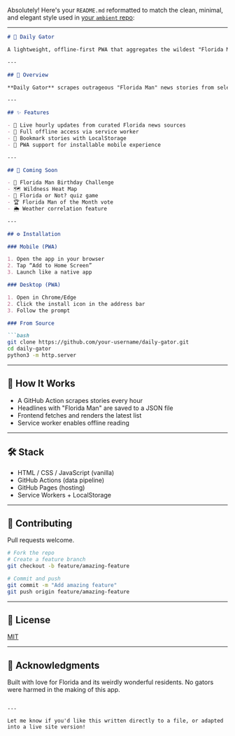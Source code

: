 Absolutely! Here's your `README.md` reformatted to match the clean, minimal, and elegant style used in [your `ambient` repo](https://github.com/notadonis/ambient):

---

````md
# 🐊 Daily Gator

A lightweight, offline-first PWA that aggregates the wildest "Florida Man" headlines from around the web.

---

## 🌴 Overview

**Daily Gator** scrapes outrageous "Florida Man" news stories from selected sites and presents them in a clean, mobile-friendly interface. Built with zero frameworks and hosted entirely on GitHub Pages.

---

## ✨ Features

- 📡 Live hourly updates from curated Florida news sources  
- 📴 Full offline access via service worker  
- 🔖 Bookmark stories with LocalStorage  
- 📱 PWA support for installable mobile experience

---

## 🧪 Coming Soon

- 🎂 Florida Man Birthday Challenge  
- 🗺️ Wildness Heat Map  
- 🤔 Florida or Not? quiz game  
- 🏆 Florida Man of the Month vote  
- 🌦️ Weather correlation feature

---

## ⚙️ Installation

### Mobile (PWA)

1. Open the app in your browser  
2. Tap “Add to Home Screen”  
3. Launch like a native app  

### Desktop (PWA)

1. Open in Chrome/Edge  
2. Click the install icon in the address bar  
3. Follow the prompt  

### From Source

```bash
git clone https://github.com/your-username/daily-gator.git
cd daily-gator
python3 -m http.server
````

---

## 🧠 How It Works

* A GitHub Action scrapes stories every hour
* Headlines with "Florida Man" are saved to a JSON file
* Frontend fetches and renders the latest list
* Service worker enables offline reading

---

## 🛠️ Stack

* HTML / CSS / JavaScript (vanilla)
* GitHub Actions (data pipeline)
* GitHub Pages (hosting)
* Service Workers + LocalStorage

---

## 🤝 Contributing

Pull requests welcome.

```bash
# Fork the repo
# Create a feature branch
git checkout -b feature/amazing-feature

# Commit and push
git commit -m "Add amazing feature"
git push origin feature/amazing-feature
```

---

## 📄 License

[MIT](LICENSE)

---

## 🙏 Acknowledgments

Built with love for Florida and its weirdly wonderful residents.
No gators were harmed in the making of this app.

```

---

Let me know if you'd like this written directly to a file, or adapted into a live site version!
```
